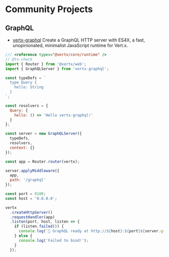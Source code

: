 # Community Projects

## GraphQL

* [vertx-graphql](https://vertx-graphql.github.io/) Create a GraphQL HTTP server with ES4X, a fast, unopinionated,
  minimalist JavaScript runtime for Vert.x. 

```js
/// <reference types="@vertx/core/runtime" />
// @ts-check
import { Router } from '@vertx/web';
import { GraphQLServer } from 'vertx-graphql';

const typeDefs = `
  type Query {
    hello: String
  }
`;

const resolvers = {
  Query: {
    hello: () => 'Hello vertx-graphql!'
  }
};

const server = new GraphQLServer({
  typeDefs,
  resolvers,
  context: {}
});

const app = Router.router(vertx);

server.applyMiddleware({
  app,
  path: '/graphql'
});

const port = 9100;
const host = '0.0.0.0';

vertx
  .createHttpServer()
  .requestHandler(app)
  .listen(port, host, listen => {
    if (listen.failed()) {
      console.log(`🚀 GraphQL ready at http://${host}:${port}${server.graphqlPath}`)
    } else {
      console.log('Failed to bind!');
    }
  });
```
